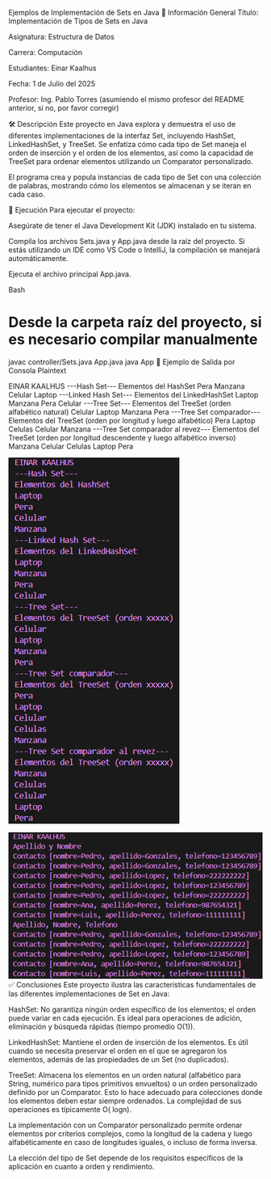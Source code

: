 Ejemplos de Implementación de Sets en Java
📌 Información General
Título: Implementación de Tipos de Sets en Java

Asignatura: Estructura de Datos

Carrera: Computación

Estudiantes: Einar Kaalhus

Fecha: 1 de Julio del 2025 

Profesor: Ing. Pablo Torres (asumiendo el mismo profesor del README anterior, si no, por favor corregir)

🛠 Descripción
Este proyecto en Java explora y demuestra el uso de diferentes implementaciones de la interfaz Set, incluyendo HashSet, LinkedHashSet, y TreeSet. Se enfatiza cómo cada tipo de Set maneja el orden de inserción y el orden de los elementos, así como la capacidad de TreeSet para ordenar elementos utilizando un Comparator personalizado.

El programa crea y popula instancias de cada tipo de Set con una colección de palabras, mostrando cómo los elementos se almacenan y se iteran en cada caso.

🚀 Ejecución
Para ejecutar el proyecto:

Asegúrate de tener el Java Development Kit (JDK) instalado en tu sistema.

Compila los archivos Sets.java y App.java desde la raíz del proyecto. Si estás utilizando un IDE como VS Code o IntelliJ, la compilación se manejará automáticamente.

Ejecuta el archivo principal App.java.

Bash

# Desde la carpeta raíz del proyecto, si es necesario compilar manualmente
javac controller/Sets.java App.java
java App
🧪 Ejemplo de Salida por Consola
Plaintext

EINAR KAALHUS
---Hash Set---
Elementos del HashSet
Pera
Manzana
Celular
Laptop
---Linked Hash Set---
Elementos del LinkedHashSet
Laptop
Manzana
Pera
Celular
---Tree Set---
Elementos del TreeSet (orden alfabético natural)
Celular
Laptop
Manzana
Pera
---Tree Set comparador---
Elementos del TreeSet (orden por longitud y luego alfabético)
Pera
Laptop
Celulas
Celular
Manzana
---Tree Set comparador al revez---
Elementos del TreeSet (orden por longitud descendente y luego alfabético inverso)
Manzana
Celular
Celulas
Laptop
Pera

![alt text](image.png)

![alt text](image-1.png)
✅ Conclusiones
Este proyecto ilustra las características fundamentales de las diferentes implementaciones de Set en Java:

HashSet: No garantiza ningún orden específico de los elementos; el orden puede variar en cada ejecución. Es ideal para operaciones de adición, eliminación y búsqueda rápidas (tiempo promedio O(1)).

LinkedHashSet: Mantiene el orden de inserción de los elementos. Es útil cuando se necesita preservar el orden en el que se agregaron los elementos, además de las propiedades de un Set (no duplicados).

TreeSet: Almacena los elementos en un orden natural (alfabético para String, numérico para tipos primitivos envueltos) o un orden personalizado definido por un Comparator. Esto lo hace adecuado para colecciones donde los elementos deben estar siempre ordenados. La complejidad de sus operaciones es típicamente O(
logn).

La implementación con un Comparator personalizado permite ordenar elementos por criterios complejos, como la longitud de la cadena y luego alfabéticamente en caso de longitudes iguales, o incluso de forma inversa.

La elección del tipo de Set depende de los requisitos específicos de la aplicación en cuanto a orden y rendimiento.